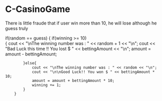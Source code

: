 # C-CasinoGame
There is little fraude that if user win more than 10, he will lose although he guess truly


 if(random == guess)
        {
            if(winning >= 10)  
            {
                cout << "\nThe winning number was : " << random + 1 << "\n";
                cout << "Bad Luck this time !! You lost $ " << bettingAmount << "\n";
                amount = amount - bettingAmount;
                
            }else{
                cout << "\nThe winning number was : " << random << "\n";
                cout << "\n\nGood Luck!! You won $ " << bettingAmount * 10;
                amount = amount + bettingAmount * 10;
                winning += 1;
            }
        }
